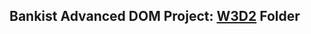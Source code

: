 ## Bankist Advanced DOM Project: [W3D2](https://github.com/naitikp2002/JS/tree/main/W3D2-D3/starter) Folder

